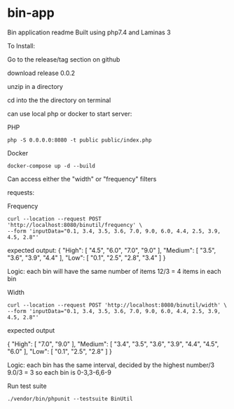 # bin-app
Bin application readme
Built using php7.4 and Laminas 3

To Install:

Go to the release/tag section on github

download release 0.0.2

unzip in a directory

cd into the the directory on terminal


can use local php or docker to start server:

PHP
```
php -S 0.0.0.0:8080 -t public public/index.php
```

Docker
```
docker-compose up -d --build
``` 

Can access either the "width" or "frequency" filters

requests:

Frequency

```
curl --location --request POST 'http://localhost:8080/binutil/frequency' \
--form 'inputData="0.1, 3.4, 3.5, 3.6, 7.0, 9.0, 6.0, 4.4, 2.5, 3.9, 4.5, 2.8"'
```

expected output:
{
    "High": [
        "4.5",
        "6.0",
        "7.0",
        "9.0"
    ],
    "Medium": [
        "3.5",
        "3.6",
        "3.9",
        "4.4"
    ],
    "Low": [
        "0.1",
        "2.5",
        "2.8",
        "3.4"
    ]
}

Logic: each bin will have the same number of items 12/3 = 4 items in each bin

Width
```
curl --location --request POST 'http://localhost:8080/binutil/width' \
--form 'inputData="0.1, 3.4, 3.5, 3.6, 7.0, 9.0, 6.0, 4.4, 2.5, 3.9, 4.5, 2.8"'
```

expected output

{
    "High": [
        "7.0",
        "9.0"
    ],
    "Medium": [
        "3.4",
        "3.5",
        "3.6",
        "3.9",
        "4.4",
        "4.5",
        "6.0"
    ],
    "Low": [
        "0.1",
        "2.5",
        "2.8"
    ]
}

Logic: each bin has the same interval, decided by the highest number/3 9.0/3 = 3 so each bin is 0-3,3-6,6-9

Run test suite
```
./vendor/bin/phpunit --testsuite BinUtil
```


